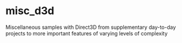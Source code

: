 # misc_d3d
Miscellaneous samples with Direct3D from supplementary day-to-day projects to more important features of varying levels of complexity
